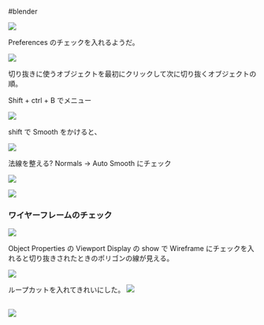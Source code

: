 #blender 

![](image-kmy6wo7e.png)

Preferences のチェックを入れるようだ。

![](image-kmy6xl3u.png)

切り抜きに使うオブジェクトを最初にクリックして次に切り抜くオブジェクトの順。

Shift + ctrl + B でメニュー

![](image-kmy6z675.png)

shift で Smooth をかけると、

![](image-kmy6zxmw.png)

法線を整える? Normals -> Auto Smooth にチェック

![](image-kmy70uf1.png)

![](image-kmy714o5.png)

### ワイヤーフレームのチェック

![](image-kmy72dec.png)


Object Properties の Viewport Display の show で Wireframe にチェックを入れると切り抜きされたときのポリゴンの線が見える。

![](image-kmy74gfe.png)

ループカットを入れてきれいにした。
![](image-kmy7cxi2.png)


![](image-kmyh96s8.png)
---

